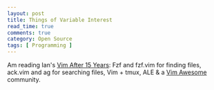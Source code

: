 ```yaml
---
layout: post
title: Things of Variable Interest
read_time: true  
comments: true
category: Open Source
tags: [ Programming ]
---
```


Am reading Ian's [Vim After 15 Years](https://statico.github.io/): Fzf and fzf.vim for finding files, ack.vim and ag for searching files, Vim + tmux, ALE & a [Vim Awesome](https://vimawesome.com/) community.
